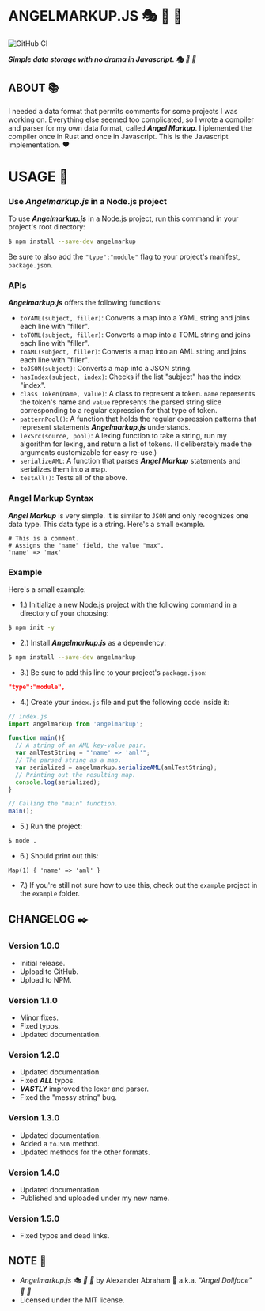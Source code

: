 # ANGELMARKUP.JS  :performing_arts: :guitar: :ribbon:

![GitHub CI](https://github.com/angeldollface/angelmarkup.js/actions/workflows/node.yml/badge.svg)

***Simple data storage with no drama in Javascript. :performing_arts: :guitar: :ribbon:***

## ABOUT :books:

I needed a data format that permits comments for some projects I was working on. Everything else seemed too complicated, so I wrote a compiler and parser for my own data format, called ***Angel Markup***. I iplemented the compiler once in Rust and once in Javascript. This is the Javascript implementation. :heart:

# USAGE :hammer:

### Use ***Angelmarkup.js*** in a Node.js project

To use ***Angelmarkup.js*** in a Node.js project, run this command in your project's root directory:

```bash
$ npm install --save-dev angelmarkup
```

Be sure to also add the `"type":"module"` flag to your project's manifest, `package.json`.

### APIs

***Angelmarkup.js*** offers the following functions:

- `toYAML(subject, filler)`: Converts a map into a YAML string and joins each line with "filler".
- `toTOML(subject, filler)`: Converts a map into a TOML string and joins each line with "filler".
- `toAML(subject, filler)`: Converts a map into an AML string and joins each line with "filler".
- `toJSON(subject)`: Converts a map into a JSON string.
- `hasIndex(subject, index)`: Checks if the list "subject" has the index "index".
- `class Token(name, value)`: A class to represent a token. `name` represents the token's name and `value` represents the parsed string slice corresponding to a regular expression for that type of token.
- `patternPool()`: A function that holds the regular expression patterns that represent statements ***Angelmarkup.js*** understands.
- `lexSrc(source, pool)`: A lexing function to take a string, run my algorithm for lexing, and return a list of tokens. (I deliberately made the arguments customizable for easy re-use.)
- `serializeAML`: A function that parses ***Angel Markup*** statements and serializes them into a map. 
- `testAll()`: Tests all of the above.

### Angel Markup Syntax

***Angel Markup*** is very simple. It is similar to `JSON` and only recognizes one data type. This data type is a string. Here's a small example.

```text
# This is a comment.
# Assigns the "name" field, the value "max".
'name' => 'max'
```

### Example

Here's a small example:

- 1.) Initialize a new Node.js project with the following command in a directory of your choosing:

```bash
$ npm init -y 
```

- 2.) Install ***Angelmarkup.js*** as a dependency:

```bash
$ npm install --save-dev angelmarkup
```

- 3.) Be sure to add this line to your project's `package.json`:

```JSON
"type":"module",
```

- 4.) Create your `index.js` file and put the following code inside it:

```js
// index.js
import angelmarkup from 'angelmarkup';

function main(){
  // A string of an AML key-value pair.
  var amlTestString = "'name' => 'aml'";
  // The parsed string as a map.
  var serialized = angelmarkup.serializeAML(amlTestString);
  // Printing out the resulting map.
  console.log(serialized);
}

// Calling the "main" function.
main();
```

- 5.) Run the project:

```bash
$ node .
```

- 6.) Should print out this:

```text
Map(1) { 'name' => 'aml' }
```

- 7.) If you're still not sure how to use this, check out the `example` project in the `example` folder.

## CHANGELOG :black_nib:

### Version 1.0.0

- Initial release.
- Upload to GitHub.
- Upload to NPM.

### Version 1.1.0

- Minor fixes.
- Fixed typos.
- Updated documentation.

### Version 1.2.0

- Updated documentation.
- Fixed ***ALL*** typos.
- ***VASTLY*** improved the lexer and parser.
- Fixed the "messy string" bug.

### Version 1.3.0

- Updated documentation.
- Added a `toJSON` method.
- Updated methods for the other formats.

### Version 1.4.0

- Updated documentation.
- Published and uploaded under my new name.

### Version 1.5.0

- Fixed typos and dead links.

## NOTE :scroll:
- *Angelmarkup.js :performing_arts: :guitar: :ribbon:* by Alexander Abraham :black_heart: a.k.a. *"Angel Dollface" :dolls: :ribbon:*
- Licensed under the MIT license.
